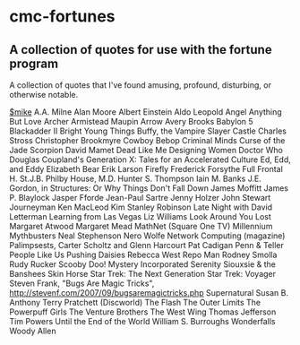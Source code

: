 # cmc-fortunes

## A collection of quotes for use with the fortune program


A collection of quotes that I've found amusing, profound,
disturbing, or otherwise notable.



[$mike](http://stevenf.com/2007/09/bugsaremagictricks.php)
A.A. Milne
Alan Moore
Albert Einstein
Aldo Leopold
Angel
Anything But Love
Archer
Armistead Maupin
Arrow
Avery Brooks
Babylon 5
Blackadder II
Bright Young Things
Buffy, the Vampire Slayer
Castle
Charles Stross
Christopher Brookmyre
Cowboy Bebop
Criminal Minds
Curse of the Jade Scorpion
David Mamet
Dead Like Me
Designing Women
Doctor Who
Douglas Coupland's Generation X: Tales for an Accelerated Culture
Ed, Edd, and Eddy
Elizabeth Bear
Erik Larson
Firefly
Frederick Forsythe
Full Frontal
H. St.J.B. Philby
House, M.D.
Hunter S. Thompson
Iain M. Banks
J.E. Gordon, in Structures: Or Why Things Don't Fall Down
James Moffitt
James P. Blaylock
Jasper Fforde
Jean-Paul Sartre
Jenny Holzer
John Stewart
Journeyman
Ken MacLeod
Kim Stanley Robinson
Late Night with David Letterman
Learning from Las Vegas
Liz Williams
Look Around You
Lost
Margaret Atwood
Margaret Mead
MathNet (Square One TV)
Millennium
Mythbusters
Neal Stephenson
Nero Wolfe
Network Computing (magazine)
Palimpsests, Carter Scholtz and Glenn Harcourt
Pat Cadigan
Penn & Teller
People Like Us
Pushing Daisies
Rebecca West
Repo Man
Rodney Smolla
Rudy Rucker
Scooby Doo! Mystery Incorporated
Serenity
Siouxsie & the Banshees
Skin Horse
Star Trek: The Next Generation
Star Trek: Voyager
Steven Frank, "Bugs Are Magic Tricks", <http://stevenf.com/2007/09/bugsaremagictricks.php>
Supernatural
Susan B. Anthony
Terry Pratchett (Discworld)
The Flash
The Outer Limits
The Powerpuff Girls
The Venture Brothers
The West Wing
Thomas Jefferson
Tim Powers
Until the End of the World
William S. Burroughs
Wonderfalls
Woody Allen
